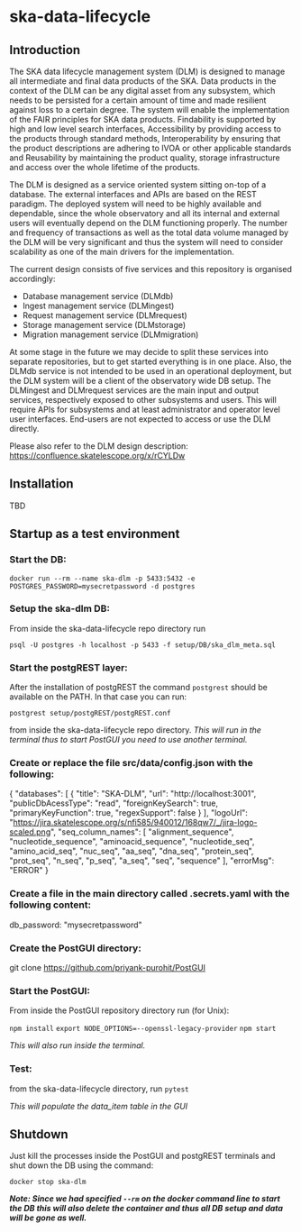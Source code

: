 # ska-data-lifecycle

## Introduction

The SKA data lifecycle management system (DLM) is designed to manage all intermediate and final data products of the SKA. Data products in the context of the DLM can be any digital asset from any subsystem, which needs to be persisted for a certain amount of time and made resilient against loss to a certain degree. The system will enable the implementation of the FAIR principles for SKA data products. Findability is supported by high and low level search interfaces, Accessibility by providing access to the products through standard methods, Interoperability by ensuring that the product descriptions are adhering to IVOA or other applicable standards and Reusability by maintaining the product quality, storage infrastructure and access over the whole lifetime of the products.

The DLM is designed as a service oriented system sitting on-top of a database. The external interfaces and APIs are based on the REST paradigm. The deployed system will need to be highly available and dependable, since the whole observatory and all its internal and external users will eventually depend on the DLM functioning properly. The number and frequency of transactions as well as the total data volume managed by the DLM will be very significant and thus the system will need to consider scalability as one of the main drivers for the implementation.

The current design consists of five services and this repository is organised accordingly:

- Database management service (DLMdb)
- Ingest management service (DLMingest)
- Request management service (DLMrequest)
- Storage management service (DLMstorage)
- Migration management service (DLMmigration)

At some stage in the future we may decide to split these services into separate repositories, but to get started everything is in one place. Also, the DLMdb service is not intended to be used in an operational deployment, but the DLM system will be a client of the observatory wide DB setup. The DLMingest and DLMrequest services are the main input and output services, respectively exposed to other subsystems and users. This will require APIs for subsystems and at least administrator and operator level user interfaces. End-users are not expected to access or use the DLM directly.

Please also refer to the DLM design description: https://confluence.skatelescope.org/x/rCYLDw

## Installation
TBD

## Startup as a test environment
### Start the DB:

`docker run --rm --name ska-dlm -p 5433:5432 -e POSTGRES_PASSWORD=mysecretpassword -d postgres`

### Setup the ska-dlm DB:
From inside the ska-data-lifecycle repo directory run

`psql -U postgres -h localhost -p 5433 -f setup/DB/ska_dlm_meta.sql`

### Start the postgREST layer:
After the installation of postgREST the command `postgrest` should be available on the PATH. In that case you can run:

`postgrest setup/postgREST/postgREST.conf`

from inside the ska-data-lifecycle repo directory. _This will run in the terminal thus to start PostGUI you need to use another terminal._

### Create or replace the file src/data/config.json with the following:
{
  "databases": [
    {
      "title": "SKA-DLM",
      "url": "http://localhost:3001",
      "publicDbAcessType": "read",
      "foreignKeySearch": true,
      "primaryKeyFunction": true,
      "regexSupport": false
    }
  ],
  "logoUrl": "https://jira.skatelescope.org/s/nfi585/940012/168qw7/_/jira-logo-scaled.png",
  "seq_column_names": [
    "alignment_sequence",
    "nucleotide_sequence",
    "aminoacid_sequence",
    "nucleotide_seq",
    "amino_acid_seq",
    "nuc_seq",
    "aa_seq",
    "dna_seq",
    "protein_seq",
    "prot_seq",
    "n_seq",
    "p_seq",
    "a_seq",
    "seq",
    "sequence"
  ],
  "errorMsg": "ERROR"
}

### Create a file in the main directory called .secrets.yaml with the following content:
db_password: "mysecretpassword"

### Create the PostGUI directory:
git clone https://github.com/priyank-purohit/PostGUI

### Start the PostGUI:
From inside the PostGUI repository directory run (for Unix):

`npm install`
`export NODE_OPTIONS=--openssl-legacy-provider`
`npm start`

_This will also run inside the terminal._

### Test:

from the ska-data-lifecycle directory, run `pytest`

_This will populate the data_item table in the GUI_

## Shutdown
Just kill the processes inside the PostGUI and postgREST terminals and shut down the DB using the command:

`docker stop ska-dlm`

**_Note: Since we had specified `--rm` on the docker command line to start the DB this will also delete the container and thus all DB setup and data will be gone as well._**